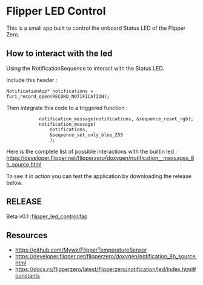# Flipper LED Control
This is a small app built to control the onboard Status LED of the Flipper Zero.

## How to interact with the led
Using the NotificationSequence to interact with the Status LED.  

Include this header :
```
NotificationApp* notifications = furi_record_open(RECORD_NOTIFICATION);
```
Then integrate this code to a triggered function : 
```
            notification_message(notifications, &sequence_reset_rgb);
            notification_message(
                notifications, 
                &sequence_set_only_blue_255
                ); 
```

Here is the complete list of possible interactions with the builtin led : https://developer.flipper.net/flipperzero/doxygen/notification__messages_8h_source.html

To see it in action you can test the application by downloading the release below.  

## RELEASE
Beta v0.1 :[flipper_led_control.fap](https://github.com/marghost/Flipper-Project/raw/main/DEV/apps/Misc/flipper_led_control.fap)

## Resources
- https://github.com/Mywk/FlipperTemperatureSensor
- https://developer.flipper.net/flipperzero/doxygen/notification_8h_source.html
- https://docs.rs/flipperzero/latest/flipperzero/notification/led/index.html#constants